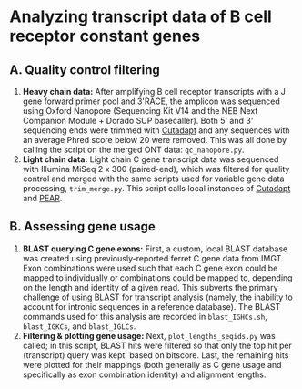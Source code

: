 # Analyzing transcript data of B cell receptor constant genes

## A. Quality control filtering
1. **Heavy chain data:** After amplifying B cell receptor transcripts with a J gene forward primer pool and 3'RACE, the amplicon was sequenced using Oxford Nanopore (Sequencing Kit V14 and the NEB Next Companion Module + Dorado SUP basecaller). Both 5' and 3' sequencing ends were trimmed with [Cutadapt](https://cutadapt.readthedocs.io/en/stable/) and any sequences with an average Phred score below 20 were removed. This was all done by calling the script on the merged ONT data: `qc_nanopore.py`.
2. **Light chain data:** Light chain C gene transcript data was sequenced with Illumina MiSeq 2 x 300 (paired-end), which was filtered for quality control and merged with the same scripts used for variable gene data processing, `trim_merge.py`. This script calls local instances of [Cutadapt](https://cutadapt.readthedocs.io/en/stable/) and [PEAR](https://github.com/tseemann/PEAR).

## B. Assessing gene usage
1. **BLAST querying C gene exons:** First, a custom, local BLAST database was created using previously-reported ferret C gene data from IMGT. Exon combinations were used such that each C gene exon could be mapped to individually or combinations could be mapped to, depending on the length and identity of a given read. This subverts the primary challenge of using BLAST for transcript analysis (namely, the inability to account for intronic sequences in a reference database). The BLAST commands used for this analysis are recorded in `blast_IGHCs.sh`, `blast_IGKCs`, and `blast_IGLCs`.
2. **Filtering & plotting gene usage:** Next, `plot_lengths_seqids.py` was called; in this script, BLAST hits were filtered so that only the top hit per (transcript) query was kept, based on bitscore. Last, the remaining hits were plotted for their mappings (both generally as C gene usage and specifically as exon combination identity) and alignment lengths.
